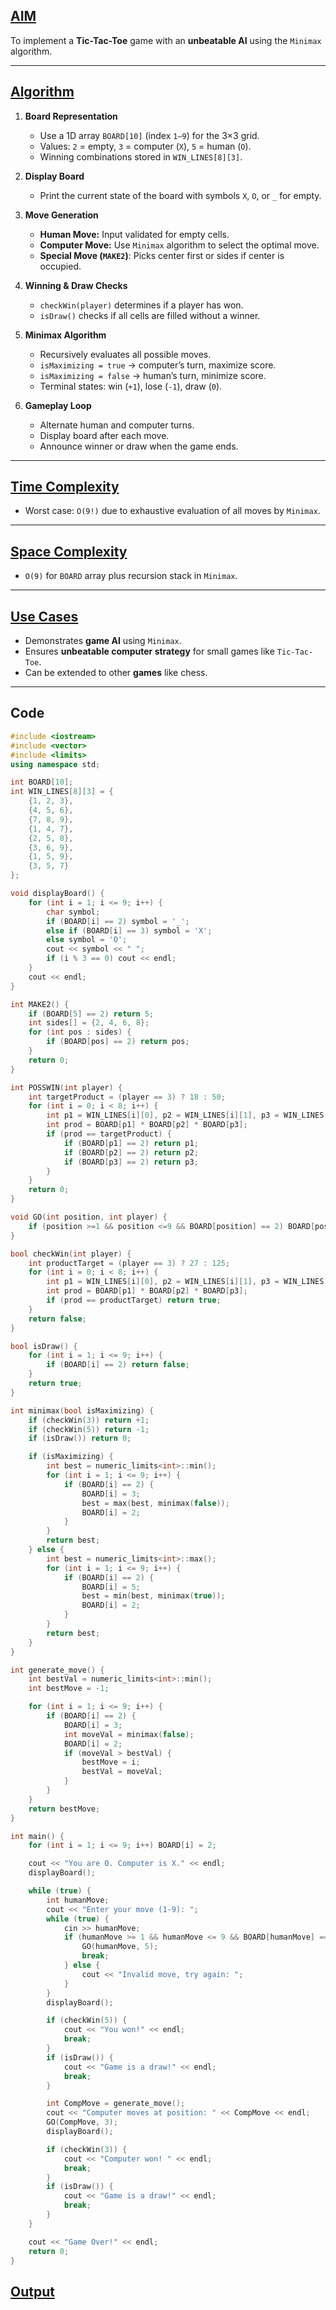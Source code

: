 ## <u>AIM</u>
To implement a **Tic-Tac-Toe** game with an **unbeatable AI** using the `Minimax` algorithm.

---

## <u>Algorithm</u>

1. **Board Representation**
   - Use a 1D array `BOARD[10]` (index `1–9`) for the 3×3 grid.
   - Values: `2` = empty, `3` = computer (`X`), `5` = human (`O`).
   - Winning combinations stored in `WIN_LINES[8][3]`.

2. **Display Board**
   - Print the current state of the board with symbols `X`, `O`, or `_` for empty.

3. **Move Generation**
   - **Human Move:** Input validated for empty cells.
   - **Computer Move:** Use `Minimax` algorithm to select the optimal move.
   - **Special Move (`MAKE2`)**: Picks center first or sides if center is occupied.

4. **Winning & Draw Checks**
   - `checkWin(player)` determines if a player has won.
   - `isDraw()` checks if all cells are filled without a winner.

5. **Minimax Algorithm**
   - Recursively evaluates all possible moves.
   - `isMaximizing = true` → computer’s turn, maximize score.
   - `isMaximizing = false` → human’s turn, minimize score.
   - Terminal states: win (`+1`), lose (`-1`), draw (`0`).

6. **Gameplay Loop**
   - Alternate human and computer turns.
   - Display board after each move.
   - Announce winner or draw when the game ends.

---

## <u>Time Complexity</u>
- Worst case: `O(9!)` due to exhaustive evaluation of all moves by `Minimax`.

---

## <u>Space Complexity</u>
- `O(9)` for `BOARD` array plus recursion stack in `Minimax`.

---

## <u>Use Cases</u>
- Demonstrates **game AI** using `Minimax`.
- Ensures **unbeatable computer strategy** for small games like `Tic-Tac-Toe`.
- Can be extended to other **games** like chess.

---

## Code 

```cpp
#include <iostream>
#include <vector>
#include <limits>
using namespace std;

int BOARD[10]; 
int WIN_LINES[8][3] = {
    {1, 2, 3}, 
    {4, 5, 6},
    {7, 8, 9},
    {1, 4, 7}, 
    {2, 5, 8},
    {3, 6, 9},
    {1, 5, 9}, 
    {3, 5, 7}
};

void displayBoard() {
    for (int i = 1; i <= 9; i++) {
        char symbol;
        if (BOARD[i] == 2) symbol = '_';
        else if (BOARD[i] == 3) symbol = 'X';
        else symbol = 'O';
        cout << symbol << " ";
        if (i % 3 == 0) cout << endl;
    }
    cout << endl;
}

int MAKE2() {
    if (BOARD[5] == 2) return 5; 
    int sides[] = {2, 4, 6, 8};
    for (int pos : sides) {
        if (BOARD[pos] == 2) return pos;
    }
    return 0;
}

int POSSWIN(int player) {
    int targetProduct = (player == 3) ? 18 : 50; 
    for (int i = 0; i < 8; i++) {
        int p1 = WIN_LINES[i][0], p2 = WIN_LINES[i][1], p3 = WIN_LINES[i][2];
        int prod = BOARD[p1] * BOARD[p2] * BOARD[p3];
        if (prod == targetProduct) {
            if (BOARD[p1] == 2) return p1;
            if (BOARD[p2] == 2) return p2;
            if (BOARD[p3] == 2) return p3;
        }
    }
    return 0;
}

void GO(int position, int player) {
    if (position >=1 && position <=9 && BOARD[position] == 2) BOARD[position] = player;
}

bool checkWin(int player) {
    int productTarget = (player == 3) ? 27 : 125; 
    for (int i = 0; i < 8; i++) {
        int p1 = WIN_LINES[i][0], p2 = WIN_LINES[i][1], p3 = WIN_LINES[i][2];
        int prod = BOARD[p1] * BOARD[p2] * BOARD[p3];
        if (prod == productTarget) return true;
    }
    return false;
}

bool isDraw() {
    for (int i = 1; i <= 9; i++) {
        if (BOARD[i] == 2) return false;
    }
    return true;
}

int minimax(bool isMaximizing) {
    if (checkWin(3)) return +1;
    if (checkWin(5)) return -1;
    if (isDraw()) return 0;

    if (isMaximizing) {
        int best = numeric_limits<int>::min();
        for (int i = 1; i <= 9; i++) {
            if (BOARD[i] == 2) {
                BOARD[i] = 3;
                best = max(best, minimax(false));
                BOARD[i] = 2;
            }
        }
        return best;
    } else {
        int best = numeric_limits<int>::max();
        for (int i = 1; i <= 9; i++) {
            if (BOARD[i] == 2) {
                BOARD[i] = 5;
                best = min(best, minimax(true));
                BOARD[i] = 2;
            }
        }
        return best;
    }
}

int generate_move() {
    int bestVal = numeric_limits<int>::min();
    int bestMove = -1;

    for (int i = 1; i <= 9; i++) {
        if (BOARD[i] == 2) {
            BOARD[i] = 3;
            int moveVal = minimax(false);
            BOARD[i] = 2;
            if (moveVal > bestVal) {
                bestMove = i;
                bestVal = moveVal;
            }
        }
    }
    return bestMove;
}

int main() {
    for (int i = 1; i <= 9; i++) BOARD[i] = 2;

    cout << "You are O. Computer is X." << endl;
    displayBoard();

    while (true) {
        int humanMove;
        cout << "Enter your move (1-9): ";
        while (true) {
            cin >> humanMove;
            if (humanMove >= 1 && humanMove <= 9 && BOARD[humanMove] == 2) {
                GO(humanMove, 5); 
                break;
            } else {
                cout << "Invalid move, try again: ";
            }
        }
        displayBoard();

        if (checkWin(5)) {
            cout << "You won!" << endl;
            break;
        }
        if (isDraw()) {
            cout << "Game is a draw!" << endl;
            break;
        }

        int CompMove = generate_move();
        cout << "Computer moves at position: " << CompMove << endl;
        GO(CompMove, 3);
        displayBoard();

        if (checkWin(3)) {
            cout << "Computer won! " << endl;
            break;
        }
        if (isDraw()) {
            cout << "Game is a draw!" << endl;
            break;
        }
    }

    cout << "Game Over!" << endl;
    return 0;
}

  ```
  ## <u>Output</u>

